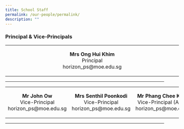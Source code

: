 ```yaml
---
title: School Staff
permalink: /our-people/permalink/
description: ""
---
```

### Principal & Vice-Principals
<table align="center" border="0" cellpadding="1" cellspacing="1" style="width:551.333px">
	<tbody>
		<tr>
			<td colspan="3" style="text-align:center; width:544px">
			<p><strong>Mrs Ong Hui Khim</strong><br />
			Principal<br />
			horizon_ps@moe.edu.sg</p>
			</td>
		</tr>
	</tbody>
</table>

<hr />
<table align="center" border="0" cellpadding="1" cellspacing="1" style="width:551.333px">
	<tbody>
		<tr>
			<td style="text-align:center; width:200px">
			<p><strong>Mr John Ow</strong><br />
			Vice-Principal<br />
			horizon_ps@moe.edu.sg</p>
			</td>
			<td style="text-align:center; width:200px">
			<p><strong>Mrs Senthil Poonkodi</strong><br />
			Vice-Principal<br />
			horizon_ps@moe.edu.sg</p>
			</td>
			<td style="text-align:center; width:200px"><strong>Mr Phang Chee Kheng</strong><br />
			Vice-Principal (Admin)<br />
			horizon_ps@moe.edu.sg</td>
		</tr>
	</tbody>
</table>

<hr />
<p>&nbsp;</p>